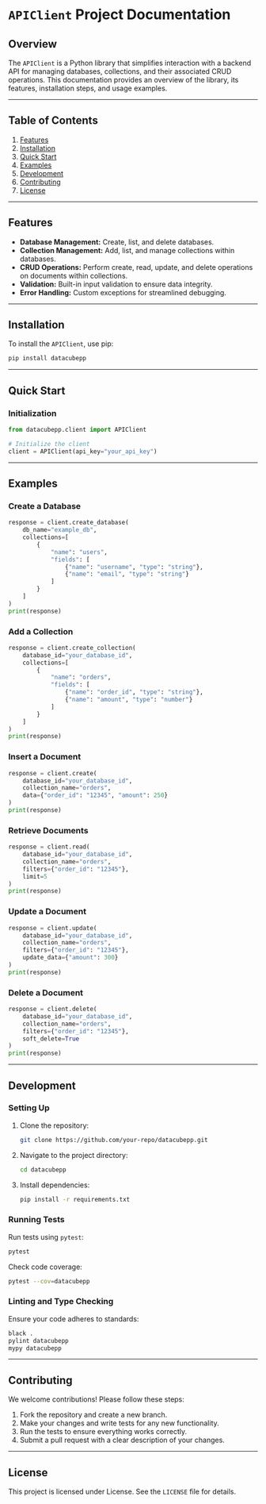 # `APIClient` Project Documentation

## Overview

The `APIClient` is a Python library that simplifies interaction with a backend API for managing databases, collections, and their associated CRUD operations. This documentation provides an overview of the library, its features, installation steps, and usage examples.

---

## Table of Contents

1. [Features](#features)
2. [Installation](#installation)
3. [Quick Start](#quick-start)
4. [Examples](#examples)
5. [Development](#development)
6. [Contributing](#contributing)
7. [License](#license)

---

## Features

- **Database Management:** Create, list, and delete databases.
- **Collection Management:** Add, list, and manage collections within databases.
- **CRUD Operations:** Perform create, read, update, and delete operations on documents within collections.
- **Validation:** Built-in input validation to ensure data integrity.
- **Error Handling:** Custom exceptions for streamlined debugging.

---

## Installation

To install the `APIClient`, use pip:

```bash
pip install datacubepp
```

---

## Quick Start

### Initialization

```python
from datacubepp.client import APIClient

# Initialize the client
client = APIClient(api_key="your_api_key")
```

---

## Examples

### Create a Database

```python
response = client.create_database(
    db_name="example_db",
    collections=[
        {
            "name": "users",
            "fields": [
                {"name": "username", "type": "string"},
                {"name": "email", "type": "string"}
            ]
        }
    ]
)
print(response)
```

### Add a Collection

```python
response = client.create_collection(
    database_id="your_database_id",
    collections=[
        {
            "name": "orders",
            "fields": [
                {"name": "order_id", "type": "string"},
                {"name": "amount", "type": "number"}
            ]
        }
    ]
)
print(response)
```

### Insert a Document

```python
response = client.create(
    database_id="your_database_id",
    collection_name="orders",
    data={"order_id": "12345", "amount": 250}
)
print(response)
```

### Retrieve Documents

```python
response = client.read(
    database_id="your_database_id",
    collection_name="orders",
    filters={"order_id": "12345"},
    limit=5
)
print(response)
```

### Update a Document

```python
response = client.update(
    database_id="your_database_id",
    collection_name="orders",
    filters={"order_id": "12345"},
    update_data={"amount": 300}
)
print(response)
```

### Delete a Document

```python
response = client.delete(
    database_id="your_database_id",
    collection_name="orders",
    filters={"order_id": "12345"},
    soft_delete=True
)
print(response)
```

---

## Development

### Setting Up

1. Clone the repository:

   ```bash
   git clone https://github.com/your-repo/datacubepp.git
   ```

2. Navigate to the project directory:

   ```bash
   cd datacubepp
   ```

3. Install dependencies:

   ```bash
   pip install -r requirements.txt
   ```

### Running Tests

Run tests using `pytest`:

```bash
pytest
```

Check code coverage:

```bash
pytest --cov=datacubepp
```

### Linting and Type Checking

Ensure your code adheres to standards:

```bash
black .
pylint datacubepp
mypy datacubepp
```

---

## Contributing

We welcome contributions! Please follow these steps:

1. Fork the repository and create a new branch.
2. Make your changes and write tests for any new functionality.
3. Run the tests to ensure everything works correctly.
4. Submit a pull request with a clear description of your changes.

---

## License

This project is licensed under License. See the `LICENSE` file for details.
